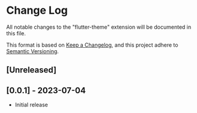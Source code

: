 # Change Log

All notable changes to the "flutter-theme" extension will be documented in this file.

This format is based on [Keep a Changelog](http://keepachangelog.com/), and this project adhere to [Semantic Versioning](https://semver.org/spec/2.0.0.html).

## [Unreleased]

## [0.0.1] - 2023-07-04

- Initial release
